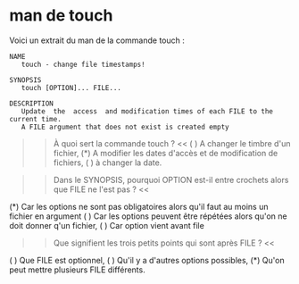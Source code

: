 

# man de touch

Voici un extrait du man de la commande touch :

    NAME
       touch - change file timestamps!

    SYNOPSIS
       touch [OPTION]... FILE...

    DESCRIPTION
       Update  the  access  and modification times of each FILE to the current time.
       A FILE argument that does not exist is created empty


>> À quoi sert la commande touch ? <<
( ) A changer le timbre d'un fichier,
(*) A modifier les dates d'accès et de modification de fichiers,
( ) à changer la date.

>> Dans le SYNOPSIS, pourquoi OPTION est-il entre crochets alors que FILE ne l'est pas ?  <<

(*) Car les options ne sont pas obligatoires alors qu'il faut au moins un fichier en argument
( ) Car les options peuvent être répétées alors qu'on ne doit donner q'un fichier,
( ) Car option vient avant file


>> Que signifient les trois petits points qui sont après FILE ? <<

( ) Que FILE est optionnel,
( ) Qu'il y a d'autres options possibles,
(*) Qu'on peut mettre plusieurs FILE différents.
